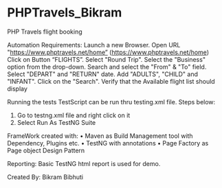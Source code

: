 # PHPTravels_Bikram
PHP Travels  flight booking

Automation Requirements:
Launch a new Browser.
Open URL "https://www.phptravels.net/home” (https://www.phptravels.net/home)
Click on Button “FLIGHTS”.
Select "Round Trip".
Select the "Business" option from the drop-down.
Search and select the "From" & "To" field.
Select "DEPART" and "RETURN" date.
Add "ADULTS", "CHILD" and "INFANT".
Click on the "Search".
Verify that the Available flight list should display

Running the tests
TestScript can be run thru testing.xml file. Steps below:
1. Go to testng.xml file and right click on it
2. Select Run As TestNG Suite

FrameWork created with:
• Maven as Build Management tool with Dependency, Plugins etc.
• TestNG with annotations
• Page Factory as Page object Design Pattern

Reporting:
Basic TestNG html report is used for demo.

Created By:
Bikram Bibhuti
